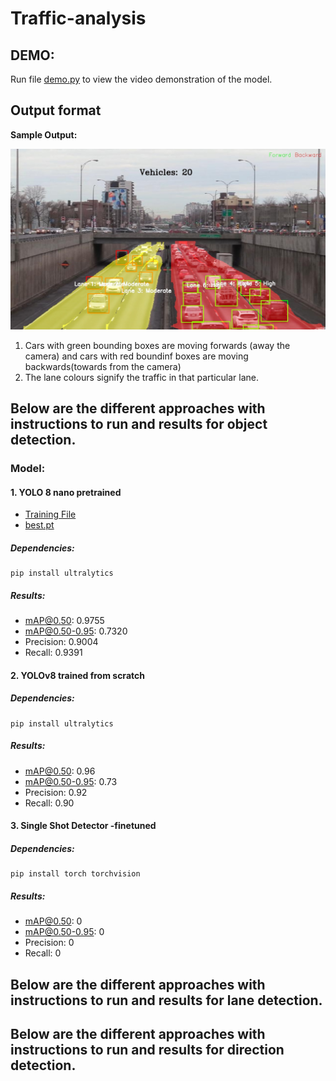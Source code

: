 # Traffic-analysis

## DEMO:
Run file [demo.py](https://github.com/shreshth3000/traffic-analysis/blob/main/demo/demo.py) to view the video demonstration of the model.

## Output format

**Sample Output:**

![Sample Output](sample_output.jpg)
1. Cars with green bounding boxes are moving forwards (away the camera) and cars with red boundinf boxes are moving backwards(towards from the camera)
2. The lane colours signify the traffic in that particular lane.

## Below are the different approaches with instructions to run and results for object detection.

### Model:
#### 1. YOLO 8 nano pretrained 
- [Training File](https://github.com/shreshth3000/traffic-analysis/blob/main/yolotrained.ipynb)
- [best.pt](https://github.com/shreshth3000/traffic-analysis/blob/main/models/yolo8nbest.pt)
##### Dependencies:
```
pip install ultralytics
```
##### Results:
- mAP@0.50: 0.9755
- mAP@0.50-0.95: 0.7320
- Precision: 0.9004
- Recall: 0.9391

#### 2. YOLOv8 trained from scratch

##### Dependencies:
```
pip install ultralytics
```
##### Results:
- mAP@0.50: 0.96
- mAP@0.50-0.95: 0.73
- Precision: 0.92
- Recall: 0.90

#### 3. Single Shot Detector -finetuned

##### Dependencies:
```
pip install torch torchvision
```
##### Results:
- mAP@0.50: 0
- mAP@0.50-0.95: 0
- Precision: 0
- Recall: 0
## Below are the different approaches with instructions to run and results for lane detection.





## Below are the different approaches with instructions to run and results for direction detection.
